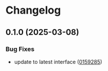 # Changelog

## 0.1.0 (2025-03-08)


### Bug Fixes

* update to latest interface ([0159285](https://github.com/snakemake/snakemake-software-deployment-plugin-conda/commit/015928520a4d87bb545cd2c1ab21f45f36466738))
